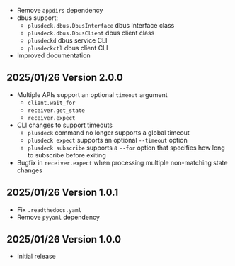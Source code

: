 - Remove `appdirs` dependency
- dbus support:
  - `plusdeck.dbus.DbusInterface` dbus Interface class
  - `plusdeck.dbus.DbusClient` dbus client class
  - `plusdeckd` dbus service CLI
  - `plusdeckctl` dbus client CLI
- Improved documentation

2025/01/26 Version 2.0.0
------------------------
- Multiple APIs support an optional `timeout` argument
  - `client.wait_for`
  - `receiver.get_state`
  - `receiver.expect`
- CLI changes to support timeouts
  - `plusdeck` command no longer supports a global timeout
  - `plusdeck expect` supports an optional `--timeout` option
  - `plusdeck subscribe` supports a `--for` option that specifies how long to subscribe before exiting
- Bugfix in `receiver.expect` when processing multiple non-matching state changes

2025/01/26 Version 1.0.1
------------------------
- Fix `.readthedocs.yaml`
- Remove `pyyaml` dependency

2025/01/26 Version 1.0.0
------------------------
- Initial release
